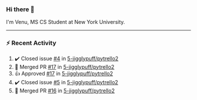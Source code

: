 ### Hi there 👋

I'm Venu, MS CS Student at New York University.

---

### :zap: Recent Activity

<!--RECENT_ACTIVITY:start-->
1. ✔️ Closed issue [#4](https://github.com/5-jigglypuff/pytrello2/issues/4) in [5-jigglypuff/pytrello2](https://github.com/5-jigglypuff/pytrello2)
2. 🎉 Merged PR [#17](https://github.com/5-jigglypuff/pytrello2/pull/17) in [5-jigglypuff/pytrello2](https://github.com/5-jigglypuff/pytrello2)
3. 👍 Approved [#17](https://github.com/5-jigglypuff/pytrello2/pull/17#pullrequestreview-1780947940) in [5-jigglypuff/pytrello2](https://github.com/5-jigglypuff/pytrello2)
4. ✔️ Closed issue [#5](https://github.com/5-jigglypuff/pytrello2/issues/5) in [5-jigglypuff/pytrello2](https://github.com/5-jigglypuff/pytrello2)
5. 🎉 Merged PR [#16](https://github.com/5-jigglypuff/pytrello2/pull/16) in [5-jigglypuff/pytrello2](https://github.com/5-jigglypuff/pytrello2)
<!--RECENT_ACTIVITY:end-->

<!--
**vchrombie/vchrombie** is a ✨ _special_ ✨ repository because its `README.md` (this file) appears on your GitHub profile.

Here are some ideas to get you started:

- 🔭 I’m currently working on ...
- 🌱 I’m currently learning ...
- 👯 I’m looking to collaborate on ...
- 🤔 I’m looking for help with ...
- 💬 Ask me about ...
- 📫 How to reach me: ...
- 😄 Pronouns: ...
- ⚡ Fun fact: ...
-->
